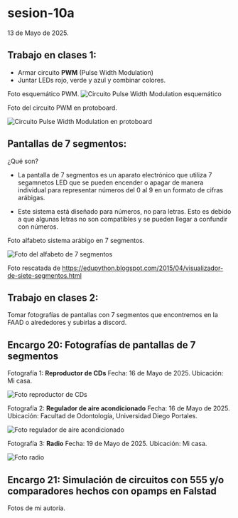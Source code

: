# sesion-10a

13 de Mayo de 2025.

## Trabajo en clases 1:

 - Armar circuito **PWM** (Pulse Width Modulation)
 - Juntar LEDs rojo, verde y azul y combinar colores.

Foto esquemático PWM.
![Circuito Pulse Width Modulation esquemático](./archivos/PWM_esquematico.png)

Foto del circuito PWM en protoboard.

![Circuito Pulse Width Modulation en protoboard](./archivos/PWM_protoboard.jpg)

## Pantallas de 7 segmentos:

¿Qué son?

 - La pantalla de 7 segmentos es un aparato electrónico que utiliza 7 segamnetos LED que se pueden encender o apagar de manera individual para representar números del 0 al 9 en un formato de cifras arábigas.
  
 - Este sistema está diseñado para números, no para letras. Esto es debido a que algunas letras no son compatibles y se pueden llegar a confundir con números.

Foto alfabeto sistema arábigo en 7 segmentos.

![Foto del alfabeto de 7 segmentos](./archivos/7_segmentos.png)

Foto rescatada de https://edupython.blogspot.com/2015/04/visualizador-de-siete-segmentos.html

## Trabajo en clases 2:

Tomar fotografías de pantallas con 7 segmentos que encontremos en la FAAD o alrededores y subirlas a discord.

## Encargo 20: Fotografías de pantallas de 7 segmentos

Fotografía 1: **Reproductor de CDs**
Fecha: 16 de Mayo de 2025.
Ubicación: Mi casa.

![Foto reproductor de CDs](./archivos/reproductor_cds.jpg)

Fotografía 2: **Regulador de aire acondicionado**
Fecha: 16 de Mayo de 2025.
Ubicación: Facultad de Odontología, Universidad Diego Portales.

![Foto regulador de aire acondicionado](./archivos/aire_acondicionado.jpg)

Fotografía 3: **Radio**
Fecha: 19 de Mayo de 2025.
Ubicación: Mi casa.

![Foto radio](./archivos/radio.jpeg)

## Encargo 21: Simulación de circuitos con 555 y/o comparadores hechos con opamps en Falstad


Fotos de mi autoría.
